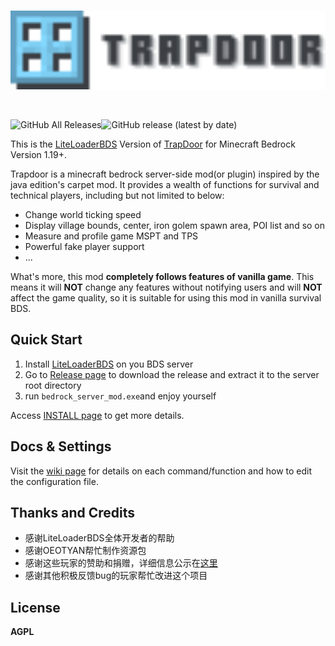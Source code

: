 <br>
<p align="center">
<img src="./imgs/logo.svg" alt="drawing" style="width:600px;"/>
</p>

<br>

![GitHub All Releases](https://img.shields.io/github/downloads/hhhxiao/trapdoor-ll/total?style=for-the-badge)![GitHub release (latest by date)](https://img.shields.io/github/v/release/hhhxiao/trapdoor-ll?style=for-the-badge)

This is the [LiteLoaderBDS](https://github.com/LiteLDev/LiteLoaderBDS)  Version
of [TrapDoor](https://github.com/hhhxiao/TrapDoor) for Minecraft Bedrock Version 1.19+.

Trapdoor is a minecraft bedrock server-side mod(or plugin) inspired by the java edition's carpet mod. It provides a
wealth of functions for survival and technical players, including but not limited to below:

- Change world ticking speed
- Display village bounds, center, iron golem spawn area, POI list and so on
- Measure and profile game MSPT and TPS
- Powerful fake player support
- ...

What's more, this mod **completely follows features of vanilla game**. This means it will **NOT** change any features
without notifying users and will **NOT** affect the game quality, so it is suitable for using this mod in vanilla
survival BDS.

## Quick Start

1. Install [LiteLoaderBDS](https://github.com/LiteLDev/LiteLoaderBDS) on you BDS server
2. Go to [Release page](https://github.com/hhhxiao/trapdoor-ll/releases) to download the release and extract it to the
   server root directory
3. run `bedrock_server_mod.exe`and enjoy yourself

Access [INSTALL page](https://hhhxiao.github.io/tr-wiki/use.html) to get more details.

## Docs & Settings

Visit the [wiki page](https://hhhxiao.github.io/tr-wiki) for details on each command/function and how to edit the
configuration file.

## Thanks and Credits

- 感谢LiteLoaderBDS全体开发者的帮助
- 感谢OEOTYAN帮忙制作资源包
- 感谢这些玩家的赞助和捐赠，详细信息公示在[这里](sponsors.md)
- 感谢其他积极反馈bug的玩家帮忙改进这个项目

## License

**AGPL**
